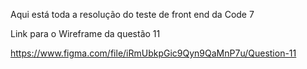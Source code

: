 Aqui está toda a resolução do teste de front end da Code 7

Link para o Wireframe da questão 11

https://www.figma.com/file/iRmUbkpGic9Qyn9QaMnP7u/Question-11

